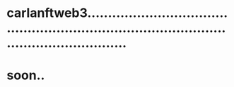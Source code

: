 # carlanftweb3....................................................................................................................
# soon..
